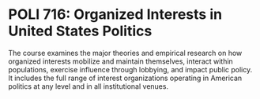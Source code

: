 # POLI 716: Organized Interests in United States Politics

The course examines the major theories and empirical research on how organized interests mobilize and maintain themselves, interact within populations, exercise influence through lobbying, and impact public policy. It includes the full range of interest organizations operating in American politics at any level and in all institutional venues.